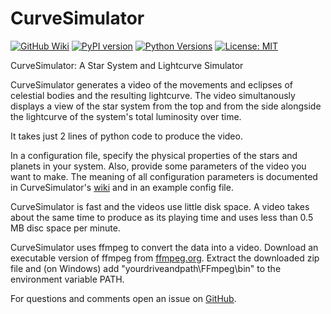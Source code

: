 # CurveSimulator
[![GitHub Wiki](https://img.shields.io/badge/docs-Wiki-red)](https://github.com/lichtgestalter/curvesimulator/wiki)
[![PyPI version](https://badge.fury.io/py/curvesimulator.svg)](https://badge.fury.io/py/curvesimulator)
[![Python Versions](https://img.shields.io/pypi/pyversions/curvesimulator.svg)](https://pypi.org/project/curvesimulator/)
[![License: MIT](https://img.shields.io/badge/License-MIT-yellow.svg)](https://opensource.org/licenses/MIT)

CurveSimulator: A Star System and Lightcurve Simulator

CurveSimulator generates a video of the movements and eclipses of celestial bodies and the 
resulting lightcurve.
The video simultanously displays a view of the star system from the top and from the side alongside
the lightcurve of the system's total luminosity over time.

It takes just 2 lines of python code to produce the video.

In a configuration file, specify the physical properties of the stars and planets in your system. 
Also, provide some parameters of the video you want to make.
The meaning of all configuration parameters is documented in CurveSimulator's 
[wiki](https://github.com/lichtgestalter/curvesimulator/wiki) and in an example config file.

CurveSimulator is fast and the videos use little disk space. A video takes about the same time 
to produce as its playing time and uses less than 0.5 MB disc space per minute.

CurveSimulator uses ffmpeg to convert the data into a video. 
Download an executable version of ffmpeg from [ffmpeg.org](https://www.ffmpeg.org/download.html).
Extract the downloaded zip file and (on Windows) add "yourdriveandpath\FFmpeg\bin" to the 
environment variable PATH.

For questions and comments open an issue on [GitHub](https://github.com/lichtgestalter/curvesimulator/issues).


